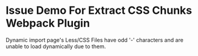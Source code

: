 # Issue Demo For Extract CSS Chunks Webpack Plugin

Dynamic import page's Less/CSS Files have odd '-' characters and are unable to load dynamically due to them.